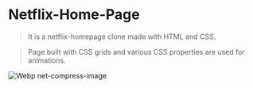 # Netflix-Home-Page

> It is a netflix-homepage clone made with HTML and CSS. 

> Page built with CSS grids and various CSS properties are used for animations.
        

![Webp net-compress-image](https://user-images.githubusercontent.com/56972234/95027430-0d300f00-06b6-11eb-82dc-ddffdbe755ee.jpg)
